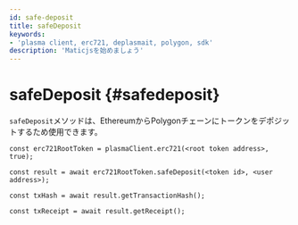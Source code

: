 ```yaml
---
id: safe-deposit
title: safeDeposit
keywords:
- 'plasma client, erc721, deplasmait, polygon, sdk'
description: 'Maticjsを始めましょう'
---
```


# safeDeposit {#safedeposit}

`safeDeposit`メソッドは、EthereumからPolygonチェーンにトークンをデポジットするため使用できます。

```
const erc721RootToken = plasmaClient.erc721(<root token address>, true);

const result = await erc721RootToken.safeDeposit(<token id>, <user address>);

const txHash = await result.getTransactionHash();

const txReceipt = await result.getReceipt();

```
